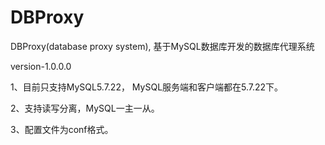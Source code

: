 # DBProxy
DBProxy(database proxy system), 基于MySQL数据库开发的数据库代理系统

version-1.0.0.0

1、目前只支持MySQL5.7.22， MySQL服务端和客户端都在5.7.22下。

2、支持读写分离，MySQL一主一从。

3、配置文件为conf格式。
